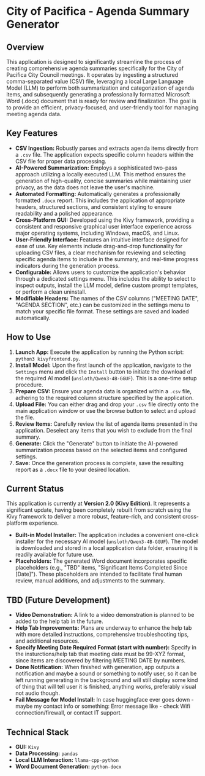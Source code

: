 # City of Pacifica - Agenda Summary Generator

## Overview
This application is designed to significantly streamline the process of creating comprehensive agenda summaries specifically for the City of Pacifica City Council meetings. It operates by ingesting a structured comma-separated value (CSV) file, leveraging a local Large Language Model (LLM) to perform both summarization and categorization of agenda items, and subsequently generating a professionally formatted Microsoft Word (.docx) document that is ready for review and finalization. The goal is to provide an efficient, privacy-focused, and user-friendly tool for managing meeting agenda data.

## Key Features
*   **CSV Ingestion:** Robustly parses and extracts agenda items directly from a `.csv` file. The application expects specific column headers within the CSV file for proper data processing.
*   **AI-Powered Summarization:** Employs a sophisticated two-pass approach utilizing a locally executed LLM. This method ensures the generation of high-quality, concise summaries while maintaining user privacy, as the data does not leave the user's machine.
*   **Automated Formatting:** Automatically generates a professionally formatted `.docx` report. This includes the application of appropriate headers, structured sections, and consistent styling to ensure readability and a polished appearance.
*   **Cross-Platform GUI:** Developed using the Kivy framework, providing a consistent and responsive graphical user interface experience across major operating systems, including Windows, macOS, and Linux.
*   **User-Friendly Interface:** Features an intuitive interface designed for ease of use. Key elements include drag-and-drop functionality for uploading CSV files, a clear mechanism for reviewing and selecting specific agenda items to include in the summary, and real-time progress indicators during the generation process.
*   **Configurable:** Allows users to customize the application's behavior through a dedicated settings menu. This includes the ability to select to inspect outputs, install the LLM model, define custom prompt templates, or perform a clean uninstall.
*   **Modifiable Headers:** The names of the CSV columns ("MEETING DATE", "AGENDA SECTION", etc.) can be customized in the settings menu to match your specific file format. These settings are saved and loaded automatically.

## How to Use
1.  **Launch App:** Execute the application by running the Python script: `python3 kivyfrontend.py`.
2.  **Install Model:** Upon the first launch of the application, navigate to the `Settings` menu and click the `Install` button to initiate the download of the required AI model (`unsloth/Qwen3-4B-GGUF`). This is a one-time setup procedure.
3.  **Prepare CSV:** Ensure your agenda data is organized within a `.csv` file, adhering to the required column structure specified by the application.
4.  **Upload File:** You can either drag and drop your `.csv` file directly onto the main application window or use the browse button to select and upload the file.
5.  **Review Items:** Carefully review the list of agenda items presented in the application. Deselect any items that you wish to exclude from the final summary.
6.  **Generate:** Click the "Generate" button to initiate the AI-powered summarization process based on the selected items and configured settings.
7.  **Save:** Once the generation process is complete, save the resulting report as a `.docx` file to your desired location.

## Current Status
This application is currently at **Version 2.0 (Kivy Edition)**. It represents a significant update, having been completely rebuilt from scratch using the Kivy framework to deliver a more robust, feature-rich, and consistent cross-platform experience.

*   **Built-in Model Installer:** The application includes a convenient one-click installer for the necessary AI model (`unsloth/Qwen3-4B-GGUF`). The model is downloaded and stored in a local application data folder, ensuring it is readily available for future use.
*   **Placeholders:** The generated Word document incorporates specific placeholders (e.g., "TBD" items, "Significant Items Completed Since [Date]"). These placeholders are intended to facilitate final human review, manual additions, and adjustments to the summary.

## TBD (Future Development)
*   **Video Demonstration:** A link to a video demonstration is planned to be added to the help tab in the future.
*   **Help Tab Improvements:** Plans are underway to enhance the help tab with more detailed instructions, comprehensive troubleshooting tips, and additional resources.
*   **Specify Meeting Date Required Format (start with number):** Specify in the insturctions/help tab that meeting date must be 99-XYZ format, since items are discovered by filtering MEETING DATE by numbers.
*   **Done Notification:** When finished with generation, app outputs a notification and maybe a sound or something to notify user, so it can be left running generating in the background and will still display some kind of thing that will tell user it is finished, anything works, preferably visual not audio though.
*   **Fail Message for Model Install:** In case huggingface ever goes down - maybe my contact info or something: Error message like - check Wifi connection/firewall, or contact IT support. 

## Technical Stack
*   **GUI:** `Kivy`
*   **Data Processing:** `pandas`
*   **Local LLM Interaction:** `llama-cpp-python`
*   **Word Document Generation:** `python-docx`